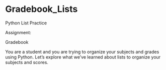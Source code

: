 # Gradebook_Lists
Python List Practice


Assignment:

Gradebook

You are a student and you are trying to organize your subjects and grades using Python. 
Let’s explore what we’ve learned about lists to organize your subjects and scores.
